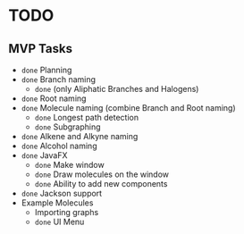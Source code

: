 # TODO

## MVP Tasks
* `done` Planning
* `done` Branch naming
  * `done` (only Aliphatic Branches and Halogens)
* `done` Root naming
* `done` Molecule naming (combine Branch and Root naming)
  * `done` Longest path detection
  * `done` Subgraphing
* `done` Alkene and Alkyne naming
* `done` Alcohol naming
* `done` JavaFX
  * `done` Make window
  * `done` Draw molecules on the window
  * `done` Ability to add new components
* `done` Jackson support
* Example Molecules
  * Importing graphs
  * `done` UI Menu